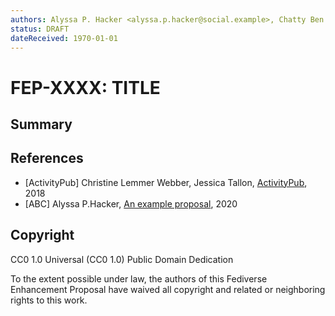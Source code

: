 ```yaml
---
authors: Alyssa P. Hacker <alyssa.p.hacker@social.example>, Chatty Ben <ben@chatty.example>
status: DRAFT
dateReceived: 1970-01-01
---
```

# FEP-XXXX: TITLE


## Summary

<!-- A short summary (no more than 200 words) of the proposal. -->


## References

- [ActivityPub] Christine Lemmer Webber, Jessica Tallon, [ActivityPub](https://www.w3.org/TR/activitypub/), 2018
- [ABC] Alyssa P.Hacker, [An example proposal](http://example.org/abc.html), 2020


## Copyright

CC0 1.0 Universal (CC0 1.0) Public Domain Dedication 

To the extent possible under law, the authors of this Fediverse Enhancement Proposal have waived all copyright and related or neighboring rights to this work.

